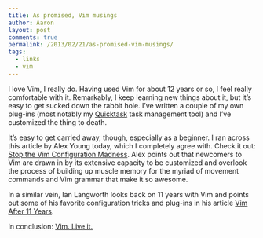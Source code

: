 ```yaml
---
title: As promised, Vim musings
author: Aaron
layout: post
comments: true
permalink: /2013/02/21/as-promised-vim-musings/
tags:
  - links
  - vim
---
```

I love Vim, I really do. Having used Vim for about 12 years or so, I feel 
really comfortable with it. Remarkably, I keep learning new things about it, 
but it’s easy to get sucked down the rabbit hole. I’ve written a couple of my 
own plug-ins (most notably my [Quicktask][1] task management tool) and I’ve 
customized the thing to death.

[1]: http://quicktask.aaronbieber.com

It’s easy to get carried away, though, especially as a beginner. I ran across 
this article by Alex Young today, which I completely agree with. Check it out: 
[Stop the Vim Configuration Madness][2]. Alex points out that newcomers to Vim 
are drawn in by its extensive capacity to be customized and overlook the 
process of building up muscle memory for the myriad of movement commands and 
Vim grammar that make it so awesome.

[2]: http://usevim.com/2013/02/20/configuration/

In a similar vein, Ian Langworth looks back on 11 years with Vim and points 
out some of his favorite configuration tricks and plug-ins in his article
[Vim After 11 Years][3].

[3]: http://statico.github.com/vim.html

In conclusion: [Vim. Live it.][4]

[4]: http://www.tylercipriani.com/vim.html
